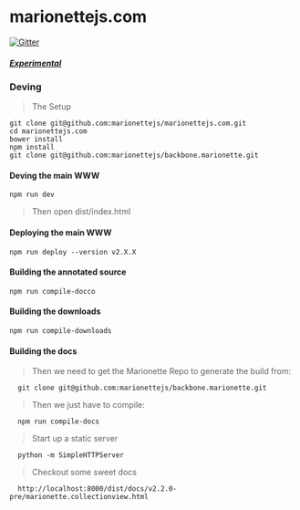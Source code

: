 marionettejs.com
================

[![Gitter](https://badges.gitter.im/Join%20Chat.svg)](https://gitter.im/marionettejs/marionettejs.com?utm_source=badge&utm_medium=badge&utm_campaign=pr-badge&utm_content=badge)

##### [Experimental](http://marionettejs.github.io/marionettejs.com/)

### Deving

> The Setup

    git clone git@github.com:marionettejs/marionettejs.com.git
    cd marionettejs.com
    bower install
    npm install
    git clone git@github.com:marionettejs/backbone.marionette.git

#### Deving the main WWW

    npm run dev

> Then open dist/index.html

#### Deploying the main WWW

    npm run deploy --version v2.X.X

#### Building the annotated source

    npm run compile-docco

#### Building the downloads

    npm run compile-downloads

#### Building the docs

  > Then we need to get the Marionette Repo to generate the build from:

      git clone git@github.com:marionettejs/backbone.marionette.git

  > Then we just have to compile:

      npm run compile-docs

  > Start up a static server

      python -m SimpleHTTPServer

  > Checkout some sweet docs

      http://localhost:8000/dist/docs/v2.2.0-pre/marionette.collectionview.html
